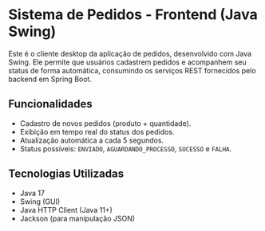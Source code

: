 # Sistema de Pedidos - Frontend (Java Swing)

Este é o cliente desktop da aplicação de pedidos, desenvolvido com Java Swing. Ele permite que usuários cadastrem pedidos e acompanhem seu status de forma automática, consumindo os serviços REST fornecidos pelo backend em Spring Boot.

## Funcionalidades

- Cadastro de novos pedidos (produto + quantidade).
- Exibição em tempo real do status dos pedidos.
- Atualização automática a cada 5 segundos.
- Status possíveis: `ENVIADO`, `AGUARDANDO_PROCESSO`, `SUCESSO` e `FALHA`.

## Tecnologias Utilizadas

- Java 17
- Swing (GUI)
- Java HTTP Client (Java 11+)
- Jackson (para manipulação JSON)